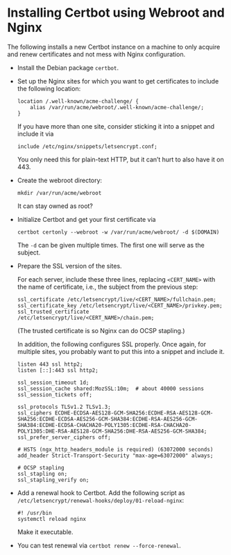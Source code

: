 # Installing Certbot using Webroot and Nginx

The following installs a new Certbot instance on a machine to only acquire
and renew certificates and not mess with Nginx configuration. 

* Install the Debian package `certbot`.

* Set up the Nginx sites for which you want to get certificates to include
  the following location:

  ```
  location /.well-known/acme-challenge/ {
      alias /var/run/acme/webroot/.well-known/acme-challenge/;
  }
  ```

  If you have more than one site, consider sticking it into a snippet and
  include it via

  ```
  include /etc/nginx/snippets/letsencrypt.conf;
  ```

  You only need this for plain-text HTTP, but it can’t hurt to also have
  it on 443.

* Create the webroot directory:

  ```
  mkdir /var/run/acme/webroot
  ```

  It can stay owned as root?

* Initialize Certbot and get your first certificate via

  ```
  certbot certonly --webroot -w /var/run/acme/webroot/ -d $(DOMAIN)
  ```

  The `-d` can be given multiple times. The first one will serve as the
  subject.

* Prepare the SSL version of the sites.

  For each server, include these three lines, replacing `<CERT_NAME>`
  with the name of certificate, i.e., the subject from the previous step:

  ```
  ssl_certificate /etc/letsencrypt/live/<CERT_NAME>/fullchain.pem;
  ssl_certificate_key /etc/letsencrypt/live/<CERT_NAME>/privkey.pem;
  ssl_trusted_certificate /etc/letsencrypt/live/<CERT_NAME>/chain.pem;
  ```

  (The trusted certificate is so Nginx can do OCSP stapling.)

  In addition, the following configures SSL properly. Once again, for 
  multiple sites, you probably want to put this into a snippet and include
  it.

  ```
  listen 443 ssl http2;
  listen [::]:443 ssl http2;

  ssl_session_timeout 1d;
  ssl_session_cache shared:MozSSL:10m;  # about 40000 sessions
  ssl_session_tickets off;

  ssl_protocols TLSv1.2 TLSv1.3;
  ssl_ciphers ECDHE-ECDSA-AES128-GCM-SHA256:ECDHE-RSA-AES128-GCM-SHA256:ECDHE-ECDSA-AES256-GCM-SHA384:ECDHE-RSA-AES256-GCM-SHA384:ECDHE-ECDSA-CHACHA20-POLY1305:ECDHE-RSA-CHACHA20-POLY1305:DHE-RSA-AES128-GCM-SHA256:DHE-RSA-AES256-GCM-SHA384;
  ssl_prefer_server_ciphers off;

  # HSTS (ngx_http_headers_module is required) (63072000 seconds)
  add_header Strict-Transport-Security "max-age=63072000" always;

  # OCSP stapling
  ssl_stapling on;
  ssl_stapling_verify on;
  ```

* Add a renewal hook to Certbot. Add the following script as
  `/etc/letsencrypt/renewal-hooks/deploy/01-reload-nginx`:

  ```
  #! /usr/bin
  systemctl reload nginx
  ```

  Make it executable.

* You can test renewal via `certbot renew --force-renewal`.


